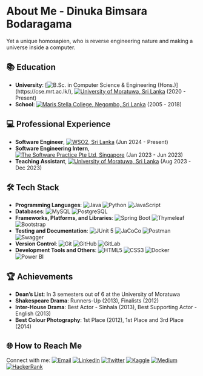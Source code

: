 # About Me - Dinuka **Bimsara Bodaragama**

Yet a unique homosapien, who is reverse engineering nature and making a universe inside a computer.

## 📚 Education
- **University**: [![B.Sc. in Computer Science & Engineering (Hons.)](https://img.shields.io/badge/B.Sc.%20in%20Computer%20Science%20&%20Engineering%20(Hons.)-%23FFD700.svg?style=for-the-badge)](https://cse.mrt.ac.lk/), [![University of Moratuwa, Sri Lanka](https://img.shields.io/badge/University%20of%20Moratuwa-%23800000.svg?style=for-the-badge)](https://uom.lk/) (2020 - Present)
- **School**: [![Maris Stella College, Negombo, Sri Lanka](https://img.shields.io/badge/Maris%20Stella%20College,%20Negombo-%23003399.svg?style=for-the-badge)](https://www.linkedin.com/school/maris-stella-college-negombo/?originalSubdomain=lk) (2005 - 2018)


## 💻 Professional Experience
- **Software Engineer**, [![WSO2, Sri Lanka](https://img.shields.io/badge/WSO2-%23ED8B00.svg?style=for-the-badge)](https://wso2.com) (Jun 2024 - Present)
- **Software Engineering Intern**, [![The Software Practice Pte Ltd, Singapore](https://img.shields.io/badge/The%20Software%20Practice%20Pte%20Ltd-%239E9E9E.svg?style=for-the-badge)](https://thesoftwarepractice.com/) (Jan 2023 - Jun 2023)
- **Teaching Assistant**, [![University of Moratuwa, Sri Lanka](https://img.shields.io/badge/University%20of%20Moratuwa-%23800000.svg?style=for-the-badge)](https://uom.lk/) (Aug 2023 - Dec 2023)


## 🛠️ Tech Stack
- **Programming Languages**: ![Java](https://img.shields.io/badge/java-%23ED8B00.svg?style=for-the-badge&logo=java&logoColor=white) ![Python](https://img.shields.io/badge/python-%233776AB.svg?style=for-the-badge&logo=python&logoColor=white) ![JavaScript](https://img.shields.io/badge/javascript-%23F7DF1E.svg?style=for-the-badge&logo=javascript&logoColor=black)
- **Databases**: ![MySQL](https://img.shields.io/badge/mysql-%234479A1.svg?style=for-the-badge&logo=mysql&logoColor=white) ![PostgreSQL](https://img.shields.io/badge/postgresql-%23336791.svg?style=for-the-badge&logo=postgresql&logoColor=white)
- **Frameworks, Platforms, and Libraries**: ![Spring Boot](https://img.shields.io/badge/Spring%20Boot-6DB33F.svg?style=for-the-badge&logo=spring-boot&logoColor=white) ![Thymeleaf](https://img.shields.io/badge/Thymeleaf-%234FC08D.svg?style=for-the-badge&logo=thymeleaf&logoColor=white) ![Bootstrap](https://img.shields.io/badge/Bootstrap-7952B3.svg?style=for-the-badge&logo=bootstrap&logoColor=white)
- **Testing and Documentation**: ![JUnit 5](https://img.shields.io/badge/JUnit5-%2325A162.svg?style=for-the-badge&logo=junit5&logoColor=white) ![JaCoCo](https://img.shields.io/badge/JaCoCo-007396.svg?style=for-the-badge&logo=java&logoColor=white) ![Postman](https://img.shields.io/badge/postman-%23FF6C37.svg?style=for-the-badge&logo=postman&logoColor=white) ![Swagger](https://img.shields.io/badge/Swagger-%2385EA2D.svg?style=for-the-badge&logo=swagger&logoColor=black)
- **Version Control**: ![Git](https://img.shields.io/badge/Git-F05032.svg?style=for-the-badge&logo=git&logoColor=white) ![GitHub](https://img.shields.io/badge/GitHub-181717.svg?style=for-the-badge&logo=github&logoColor=white) ![GitLab](https://img.shields.io/badge/GitLab-FCA121.svg?style=for-the-badge&logo=gitlab&logoColor=white)
- **Development Tools and Others**: ![HTML5](https://img.shields.io/badge/HTML5-E34F26.svg?style=for-the-badge&logo=html5&logoColor=white) ![CSS3](https://img.shields.io/badge/CSS3-1572B6.svg?style=for-the-badge&logo=css3&logoColor=white) ![Docker](https://img.shields.io/badge/Docker-2496ED.svg?style=for-the-badge&logo=docker&logoColor=white) ![Power BI](https://img.shields.io/badge/Power%20BI-F2C811.svg?style=for-the-badge&logo=powerbi&logoColor=black)

## 🏆 Achievements
- **Dean’s List**: In 3 semesters out of 6 at the University of Moratuwa
- **Shakespeare Drama**: Runners-Up (2013), Finalists (2012)
- **Inter-House Drama**: Best Actor - Sinhala (2013), Best Supporting Actor - English (2013)
- **Best Colour Photography**: 1st Place (2012), 1st Place and 3rd Place (2014)

## 🌐 How to Reach Me
Connect with me:
[![Email](https://img.shields.io/badge/Gmail-red?style=for-the-badge&logo=gmail&logoColor=white)](mailto:dinukab.19@cse.mrt.ac.lk)
[![LinkedIn](https://img.shields.io/badge/linkedin-%230077B5.svg?style=for-the-badge&logo=linkedin&logoColor=white)](https://linkedin.com/in/bimsara-bodaragama-7b4b8920b/)
[![Twitter](https://img.shields.io/badge/twitter-%231DA1F2.svg?style=for-the-badge&logo=twitter&logoColor=white)](https://twitter.com/bimsarabodarag1)
[![Kaggle](https://img.shields.io/badge/Kaggle-20BEFF.svg?style=for-the-badge&logo=kaggle&logoColor=white)](https://kaggle.com/uom190093t)
[![Medium](https://img.shields.io/badge/Medium-%23000000.svg?style=for-the-badge&logo=medium&logoColor=white)](https://medium.com/@bodaragamadb-office)
[![HackerRank](https://img.shields.io/badge/HackerRank-00EA64.svg?style=for-the-badge&logo=hackerrank&logoColor=white)](https://www.hackerrank.com/bodaragamadb_of1)

